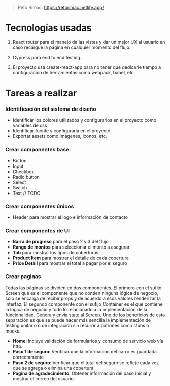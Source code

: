 > Reto Rimac: https://retorimac.netlify.app/

# Tecnologías usadas

1. React router para el manejo de las vistas y dar un mejor UX al usuario en caso recargue la página
   en cualquier momento del flujo.

2. Cypress para end to end testing.

3. El proyecto usa create-react-app para no tener que dedicarle tiempo a configuración de herramientas
   como webpack, babel, etc.

# Tareas a realizar

### Identificación del sistema de diseño

- Identificar los colores utilizados y configurarlos en el proyecto como variables de css
- Identificar fuente y configurarla en el proyecto
- Exportar assets como imágenes, iconos, etc.

### Crear componentes base:

- Button
- Input
- Checkbox
- Radio button
- Select
- Switch
- Text // TODO

### Crear componentes únicos

- Header para mostrar el logo e información de contacto

### Crear componentes de UI

- **Barra de progreso** para el paso 2 y 3 del flujo
- **Rango de montos** para seleccionar el monto a asegurar
- **Tab** para mostrar los tipos de coberturas
- **Product Item** para mostrar el detalle de cada cobertura
- **Price Detail** para mostrar el total a pagar por el seguro

### Crear paginas

Todas las páginas se dividen en dos componentes. El primero con el sufijo Screen que
es el componente que no contien ninguna lógica de negocio, solo se encarga de recibir props
y de acuerdo a esos valores renderizar la interfaz.
El segundo componente con el sufijo Container es el que contiene la logica de negocio y todo lo relacionado a la implementación de la funcionalidad. Genera y envía state al Screen.
Uno de los beneficios de esta separación es que se puede hacer más sencilla la implementación
de testing unitario o de integración sin recurrir a patrones como stubs o mocks.

- **Home**: incluye validación de formularios y consumo de servicio web vía http.
- **Paso 1 de seguro**: Verificar que la información del carro es guardada correctamente
- **Paso 2 de seguro**: Verificar que el total del seguro se refleje cada vez que se agrega o elimina una cobertura
- **Pagina de agradecimiento**: Obtener información del paso inicial y mostrar el correo del usuario.
